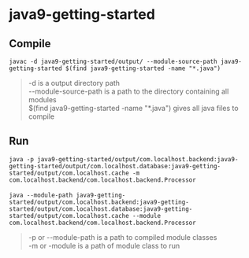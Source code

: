 # java9-getting-started

## Compile
```javac -d java9-getting-started/output/ --module-source-path java9-getting-started $(find java9-getting-started -name "*.java")```
> -d is a output directory path <br>
> --module-source-path is a path to the directory containing all modules <br>
> $(find java9-getting-started -name "*.java") gives all java files to compile <br>  


## Run
```java -p java9-getting-started/output/com.localhost.backend:java9-getting-started/output/com.localhost.database:java9-getting-started/output/com.localhost.cache -m com.localhost.backend/com.localhost.backend.Processor```<br><br>
```java --module-path java9-getting-started/output/com.localhost.backend:java9-getting-started/output/com.localhost.database:java9-getting-started/output/com.localhost.cache --module com.localhost.backend/com.localhost.backend.Processor```
> -p or --module-path is a path to compiled module classes<br>
> -m or -module is a path of module class to run
